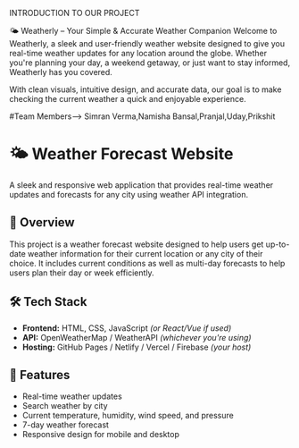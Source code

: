 INTRODUCTION TO OUR PROJECT

🌤️ Weatherly – Your Simple & Accurate Weather Companion
Welcome to Weatherly, a sleek and user-friendly weather website designed to give you real-time weather updates for any location around the globe. Whether you're planning your day, a weekend getaway, or just want to stay informed, Weatherly has you covered.

With clean visuals, intuitive design, and accurate data, our goal is to make checking the current weather a quick and enjoyable experience.

#Team Members--> Simran Verma,Namisha Bansal,Pranjal,Uday,Prikshit

# 🌤️ Weather Forecast Website

A sleek and responsive web application that provides real-time weather updates and forecasts for any city using weather API integration.

## 📌 Overview

This project is a weather forecast website designed to help users get up-to-date weather information for their current location or any city of their choice. It includes current conditions as well as multi-day forecasts to help users plan their day or week efficiently.

## 🛠️ Tech Stack

- **Frontend:** HTML, CSS, JavaScript *(or React/Vue if used)*
- **API:** OpenWeatherMap / WeatherAPI *(whichever you're using)*
- **Hosting:** GitHub Pages / Netlify / Vercel / Firebase *(your host)*

## 🧠 Features

- Real-time weather updates
- Search weather by city
- Current temperature, humidity, wind speed, and pressure
- 7-day weather forecast
- Responsive design for mobile and desktop


